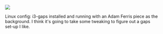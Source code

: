 ![](https://db-feed.s3.amazonaws.com/legacy/Screenshot_from_2019_12_04_09_43_49-1575470801754.png)

Linux config: i3-gaps installed and running with an Adam Ferris piece as the background. I think it's going to take some tweaking to figure out a gaps set-up I like.
